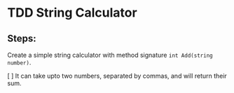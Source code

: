 # TDD String Calculator

## Steps:

Create a simple string calculator with method signature `int Add(string number)`.

[ ] It can take upto two numbers, separated by commas, and will return their sum.
